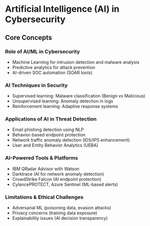 # Artificial Intelligence (AI) in Cybersecurity

## Core Concepts

### Role of AI/ML in Cybersecurity
- Machine Learning for intrusion detection and malware analysis  
- Predictive analytics for attack prevention  
- AI-driven SOC automation (SOAR tools)  

### AI Techniques in Security
- Supervised learning: Malware classification (Benign vs Malicious)  
- Unsupervised learning: Anomaly detection in logs  
- Reinforcement learning: Adaptive response systems  

### Applications of AI in Threat Detection
- Email phishing detection using NLP
- Behavior-based endpoint protection  
- Network traffic anomaly detection (IDS/IPS enhancement)  
- User and Entity Behavior Analytics (UEBA)

### AI-Powered Tools & Platforms
- IBM QRadar Advisor with Watson  
- Darktrace (AI for network anomaly detection)  
- CrowdStrike Falcon (AI endpoint protection)  
- CylancePROTECT, Azure Sentinel (ML-based alerts)  

### Limitations & Ethical Challenges
- Adversarial ML (poisoning data, evasion attacks)  
- Privacy concerns (training data exposure)  
- Explainability issues (AI decision transparency)
